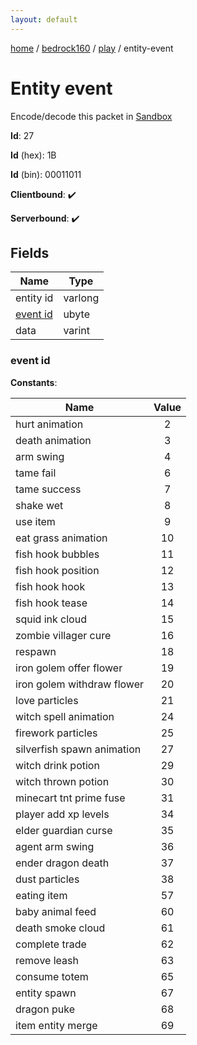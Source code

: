 ```yaml
---
layout: default
---
```


[home](/)  /  [bedrock160](/protocol/bedrock160)  /  [play](/protocol/bedrock160/play)  /  entity-event

# Entity event

Encode/decode this packet in [Sandbox](../../../sandbox/bedrock160#play.entity_event)

**Id**: 27

**Id** (hex): 1B

**Id** (bin): 00011011

**Clientbound**: ✔️

**Serverbound**: ✔️

## Fields

Name | Type
---|---
entity id | varlong
[event id](#event-id) | ubyte
data | varint

### event id

**Constants**:

Name | Value
---|:---:
hurt animation | 2
death animation | 3
arm swing | 4
tame fail | 6
tame success | 7
shake wet | 8
use item | 9
eat grass animation | 10
fish hook bubbles | 11
fish hook position | 12
fish hook hook | 13
fish hook tease | 14
squid ink cloud | 15
zombie villager cure | 16
respawn | 18
iron golem offer flower | 19
iron golem withdraw flower | 20
love particles | 21
witch spell animation | 24
firework particles | 25
silverfish spawn animation | 27
witch drink potion | 29
witch thrown potion | 30
minecart tnt prime fuse | 31
player add xp levels | 34
elder guardian curse | 35
agent arm swing | 36
ender dragon death | 37
dust particles | 38
eating item | 57
baby animal feed | 60
death smoke cloud | 61
complete trade | 62
remove leash | 63
consume totem | 65
entity spawn | 67
dragon puke | 68
item entity merge | 69
